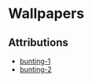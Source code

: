 # Wallpapers

## Attributions

- [bunting-1](freepik.com/free-vector/collection-beautiful-mexican-bunting_7335071.htm)
- [bunting-2](freepik.com/free-vector/mexican-bunting-collection-theme_7436156.htm)
